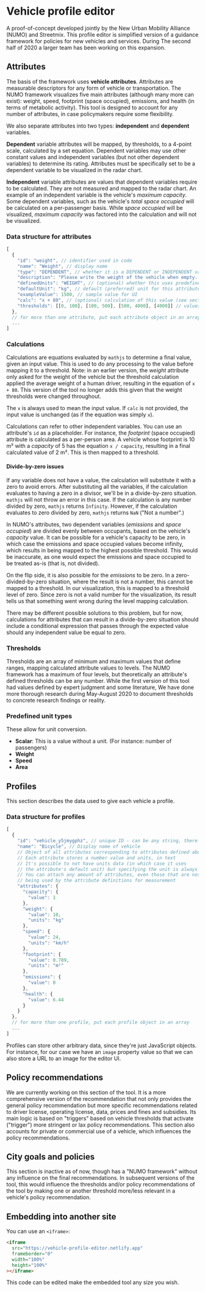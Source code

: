 # Vehicle profile editor

A proof-of-concept developed jointly by the New Urban Mobility Alliance (NUMO) and Streetmix. This profile editor is simplified version of a guidance framework for policies for new vehicles and services. During The second half of 2020 a larger team has been working on this expansion.

## Attributes

The basis of the framework uses **vehicle attributes**. Attributes are measurable descriptors for any form of vehicle or transportation. The NUMO framework visualizes five main attributes (although many more can exist): weight, speed, footprint (space occupied), emissions, and health (in terms of metabolic activity). This tool is designed to account for any number of attributes, in case policymakers require some flexibility.

We also separate attributes into two types: **independent** and **dependent** variables.

**Dependent** variable attributes will be mapped, by thresholds, to a 4-point scale, calculated by a set equation. Dependent variables may use other constant values and independent variables (but not other dependent variables) to determine its rating. Attributes must be specifically set to be a dependent variable to be visualized in the radar chart.

**Independent** variable attributes are values that dependent variables require to be calculated. They are not measured and mapped to the radar chart. An example of an independent variable is the vehicle's _maximum capacity_. Some dependent variables, such as the vehicle's _total space occupied_ will be calculated on a per-passenger basis. While _space occupied_ will be visualized, _maximum capacity_ was factored into the calculation and will not be visualized.

### Data structure for attributes

```js
[
  {
    "id": "weight", // identifier used in code
    "name": "Weight", // display name
    "type": "DEPENDENT", // whether it is a DEPENDENT or INDEPENDENT variable
    "description": "Please write the weight of the vehicle when empty. The heavier a vehicle, the greater risk it may pose when in movement. We will add a weight of one driver as 80 kg (160 lb) for our calculations.", // description in help text
    "definedUnits": "WEIGHT", // (optional) whether this uses predefined unit types
    "defaultUnit": "kg", // default (preferred) unit for this attribute
    "exampleValue": 1500, // sample value for UI
    "calc": "x + 80", // (optional) calculation of this value (see section below)
    "thresholds": [[0, 100], [100, 500], [500, 4000], [4000]] // values mapped to a 4-point scale
  },
  // for more than one attribute, put each attribute object in an array
  ...
]
```

### Calculations

Calculations are equations evaluated by `mathjs` to determine a final value, given an input value. This is used to do any processing to the value before mapping it to a threshold. Note: in an earlier version, the _weight_ attribute only asked for the weight of the vehicle but the threshold calculation applied the average weight of a human driver, resulting in the equation of `x + 80`. This version of the tool no longer adds this given that the weight thresholds were changed throughout.

The `x` is always used to mean the input value. If `calc` is not provided, the input value is unchanged (as if the equation was simply `x`).

Calculations can refer to other independent variables. You can use an attribute's `id` as a placeholder. For instance, the _footprint_ (space occupied) attribute is calculated as a per-person area. A vehicle whose footprint is 10 m² with a _capacity_ of 5 has the equation `x / capacity`, resulting in a final calculated value of 2 m². This is then mapped to a threshold.

#### Divide-by-zero issues

If any variable does not have a value, the calculation will substitute it with a zero to avoid errors. After substituting all the variables, if the calculation evaluates to having a zero in a divisor, we'll be in a divide-by-zero situation. `mathjs` will not throw an error in this case. If the calculation is any number divided by zero, `mathjs` returns `Infinity`. However, if the calculation evaluates to zero divided by zero, `mathjs` returns `NaN` ("Not a number".)

In NUMO's attributes, two dependent variables (_emissions_ and _space occupied_) are divided evenly between occupants, based on the vehicle's _capacity_ value. It can be possible for a vehicle's capacity to be zero, in which case the emissions and space occupied values become infinity, which results in being mapped to the highest possible threshold. This would be inaccurate, as one would expect the emissions and space occupied to be treated as-is (that is, not divided).

On the flip side, it is also possible for the _emissions_ to be zero. In a zero-divided-by-zero situation, where the result is not a number, this cannot be mapped to a threshold. In our visualization, this is mapped to a threshold level of zero. Since zero is not a valid number for the visualization, its result tells us that something went wrong during the level mapping calculation.

There may be different possible solutions to this problem, but for now, calculations for attributes that can result in a divide-by-zero situation should include a conditional expression that passes through the expected value should any independent value be equal to zero.

### Thresholds

Thresholds are an array of minimum and maximum values that define ranges, mapping calculated attribute values to levels. The NUMO framework has a maximum of four levels, but theoretically an attribute's defined thresholds can be any number. While the first version of this tool had values defined by expert judgment and some literature, We have done more thorough research during May-August 2020 to document thresholds to concrete research findings or reality.

### Predefined unit types

These allow for unit conversion.

- **Scalar**: This is a value without a unit. (For instance: number of passengers)
- **Weight**
- **Speed**
- **Area**

## Profiles

This section describes the data used to give each vehicle a profile.

### Data structure for profiles

```js
[
  {
    "id": "vehicle_y5jmygphz", // unique ID - can be any string, there is no format requirement
    "name": "Bicycle", // Display name of vehicle
    // Object of all attributes corresponding to attributes defined above
    // Each attribute stores a number value and units, in text
    // It's possible to not have units data (in which case it uses
    // the attribute's default unit) but specifying the unit is always preferred.
    // You can attach any amount of attributes, even those that are not
    // being used by the attribute definitions for measurement
    "attributes": {
      "capacity": {
        "value": 1
      },
      "weight": {
        "value": 10,
        "units": "kg"
      },
      "speed": {
        "value": 24,
        "units": "km/h"
      },
      "footprint": {
        "value": 0.789,
        "units": "m²"
      },
      "emissions": {
        "value": 0
      },
      "health": {
        "value": 6.44
      }
    }
  },
  // for more than one profile, put each profile object in an array
  ...
]
```

Profiles can store other arbitrary data, since they're just JavaScript objects. For instance, for our case we have an `image` property value so that we can also store a URL to an image for the editor UI.

## Policy recommendations

We are currently working on this section of the tool. It is a more comprehensive version of the recommendation that not only provides the general policy recommendation but more specific recommendations related to driver license, operating license, data, prices and fines and subsidies. Its main logic is based on "triggers" based on vehicle thresholds that activate ("trigger") more stringent or lax policy recommendations. This section also accounts for private or commercial use of a vehicle, which influences the policy recommendations.

## City goals and policies

This section is inactive as of now, though has a "NUMO framework" without any influence on the final recommendations. In subsequent versions of the tool, this would influence the thresholds and/or policy recommendations of the tool by making one or another threshold more/less relevant in a vehicle's policy recommendation.

## Embedding into another site

You can use an `<iframe>`:

```html
<iframe
  src="https://vehicle-profile-editor.netlify.app"
  frameborder="0"
  width="100%"
  height="100%"
></iframe>
```

This code can be edited make the embedded tool any size you wish.
